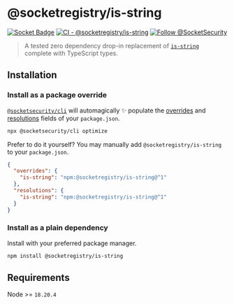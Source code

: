 # @socketregistry/is-string

[![Socket Badge](https://socket.dev/api/badge/npm/package/@socketregistry/is-string)](https://socket.dev/npm/package/@socketregistry/is-string)
[![CI - @socketregistry/is-string](https://github.com/SocketDev/socket-registry-js/actions/workflows/test.yml/badge.svg)](https://github.com/SocketDev/socket-registry-js/actions/workflows/test.yml)
[![Follow @SocketSecurity](https://img.shields.io/twitter/follow/SocketSecurity?style=social)](https://twitter.com/SocketSecurity)

> A tested zero dependency drop-in replacement of
> [`is-string`](https://socket.dev/npm/package/is-string) complete with
> TypeScript types.

## Installation

### Install as a package override

[`@socketsecurity/cli`](https://socket.dev/npm/package/@socketsecurity/cli) will
automagically :sparkles: populate the
[overrides](https://docs.npmjs.com/cli/v9/configuring-npm/package-json#overrides)
and [resolutions](https://yarnpkg.com/configuration/manifest#resolutions) fields
of your `package.json`.

```sh
npx @socketsecurity/cli optimize
```

Prefer to do it yourself? You may manually add `@socketregistry/is-string` to
your `package.json`.

```json
{
  "overrides": {
    "is-string": "npm:@socketregistry/is-string@^1"
  },
  "resolutions": {
    "is-string": "npm:@socketregistry/is-string@^1"
  }
}
```

### Install as a plain dependency

Install with your preferred package manager.

```sh
npm install @socketregistry/is-string
```

## Requirements

Node >= `18.20.4`
